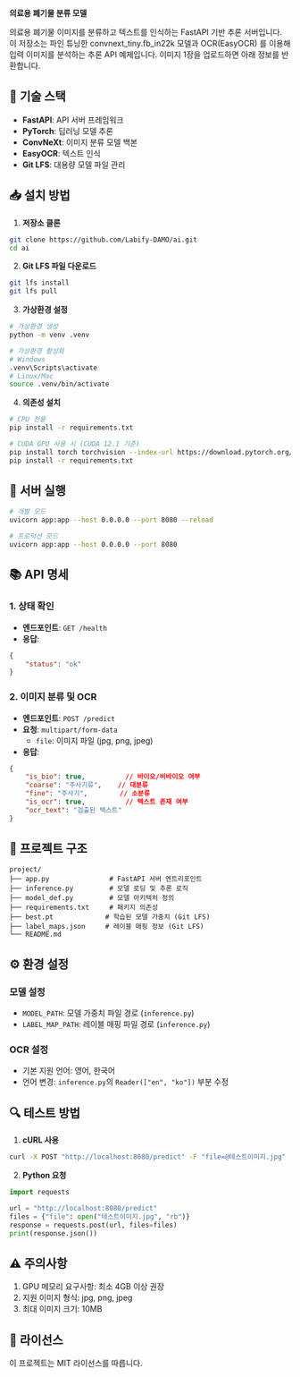 **의료용 폐기물 분류 모델**

의료용 폐기물 이미지를 분류하고 텍스트를 인식하는 FastAPI 기반 추론 서버입니다.
이 저장소는 파인 튜닝한 convnext_tiny.fb_in22k 모델과 OCR(EasyOCR) 를 이용해 입력 이미지를 분석하는 추론 API 예제입니다.
이미지 1장을 업로드하면 아래 정보를 반환합니다.

## 🔧 기술 스택

- **FastAPI**: API 서버 프레임워크
- **PyTorch**: 딥러닝 모델 추론
- **ConvNeXt**: 이미지 분류 모델 백본
- **EasyOCR**: 텍스트 인식
- **Git LFS**: 대용량 모델 파일 관리

## 📥 설치 방법

1. **저장소 클론**
```bash
git clone https://github.com/Labify-DAMO/ai.git
cd ai
```

2. **Git LFS 파일 다운로드**
```bash
git lfs install
git lfs pull
```

3. **가상환경 설정**
```bash
# 가상환경 생성
python -m venv .venv

# 가상환경 활성화
# Windows
.venv\Scripts\activate
# Linux/Mac
source .venv/bin/activate
```

4. **의존성 설치**
```bash
# CPU 전용
pip install -r requirements.txt

# CUDA GPU 사용 시 (CUDA 12.1 기준)
pip install torch torchvision --index-url https://download.pytorch.org/whl/cu121
pip install -r requirements.txt
```

## 🚀 서버 실행

```bash
# 개발 모드
uvicorn app:app --host 0.0.0.0 --port 8080 --reload

# 프로덕션 모드
uvicorn app:app --host 0.0.0.0 --port 8080
```

## 📚 API 명세

### 1. 상태 확인
- **엔드포인트**: `GET /health`
- **응답**: 
```json
{
    "status": "ok"
}
```

### 2. 이미지 분류 및 OCR
- **엔드포인트**: `POST /predict`
- **요청**: `multipart/form-data`
  - `file`: 이미지 파일 (jpg, png, jpeg)
- **응답**:
```json
{
    "is_bio": true,          // 바이오/비바이오 여부
    "coarse": "주사기류",    // 대분류
    "fine": "주사기",        // 소분류
    "is_ocr": true,          // 텍스트 존재 여부
    "ocr_text": "검출된 텍스트"
}
```

## 📁 프로젝트 구조
```
project/
├── app.py               # FastAPI 서버 엔트리포인트
├── inference.py         # 모델 로딩 및 추론 로직
├── model_def.py         # 모델 아키텍처 정의
├── requirements.txt     # 패키지 의존성
├── best.pt             # 학습된 모델 가중치 (Git LFS)
├── label_maps.json     # 레이블 매핑 정보 (Git LFS)
└── README.md
```

## ⚙️ 환경 설정

### 모델 설정
- `MODEL_PATH`: 모델 가중치 파일 경로 (`inference.py`)
- `LABEL_MAP_PATH`: 레이블 매핑 파일 경로 (`inference.py`)

### OCR 설정
- 기본 지원 언어: 영어, 한국어
- 언어 변경: `inference.py`의 `Reader(["en", "ko"])` 부분 수정

## 🔍 테스트 방법

1. **cURL 사용**
```bash
curl -X POST "http://localhost:8080/predict" -F "file=@테스트이미지.jpg"
```

2. **Python 요청**
```python
import requests

url = "http://localhost:8080/predict"
files = {"file": open("테스트이미지.jpg", "rb")}
response = requests.post(url, files=files)
print(response.json())
```

## ⚠️ 주의사항

1. GPU 메모리 요구사항: 최소 4GB 이상 권장
2. 지원 이미지 형식: jpg, png, jpeg
3. 최대 이미지 크기: 10MB


## 📝 라이선스

이 프로젝트는 MIT 라이선스를 따릅니다.
